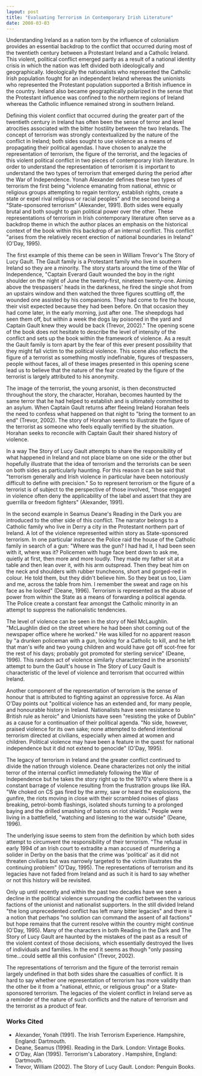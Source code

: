 ```yaml
---
layout: post
title: "Evaluating Terrorism in Contemporary Irish Literature"
date: 2008-03-03
---
```

Understanding Ireland as a nation torn by the influence of colonialism provides an essential backdrop to the conflict that occurred during most of the twentieth century between a Protestant Ireland and a Catholic Ireland. This violent, political conflict emerged partly as a result of a national identity crisis in which the nation was left divided both ideologically and geographically. Ideologically the nationalists who represented the Catholic Irish population fought for an independent Ireland whereas the unionists who represented the Protestant population supported a British influence in the country. Ireland also became geographically polarized in the sense that the Protestant influence was confined to the northern regions of Ireland whereas the Catholic influence remained strong in southern Ireland.

Defining this violent conflict that occurred during the greater part of the twentieth century in Ireland has often been the sense of terror and level atrocities associated with the bitter hostility between the two Irelands. The concept of terrorism was strongly contextualized by the nature of the conflict in Ireland; both sides sought to use violence as a means of propagating their political agendas. I have chosen to analyze the representation of terrorism, the figure of the terrorist, and the legacies of this violent political conflict in two pieces of contemporary Irish literature. 
In order to understand the representation of terrorism it is important to understand the two types of terrorism that emerged during the period after the War of Independence. Yonah Alexander defines these two types of terrorism the first being "violence emanating from national, ethnic or religious groups attempting to regain territory, establish rights, create a state or expel rival religious or racial peoples" and the second being a "State-sponsored terrorism" (Alexander, 1991). Both sides were equally brutal and both sought to gain political power over the other.
These representations of terrorism in Irish contemporary literature often serve as a backdrop theme in which the author places an emphasis on the historical context of the book within this backdrop of an internal conflict. This conflict "arises from the relatively recent erection of national boundaries in Ireland" (O'Day, 1995).

The first example of this theme can be seen in William Trevor's The Story of Lucy Gault. The Gault family is a Protestant family who live in southern Ireland so they are a minority. The story starts around the time of the War of Independence, "Captain Everard Gault wounded the boy in the right shoulder on the night of June the twenty-first, nineteen twenty-one. Aiming above the trespassers' heads in the darkness, he fired the single shot from an upstairs window and then watched the three figures scuttling off, the wounded one assisted by his companions. They had come to fire the house, their visit expected because they had been before. On that occasion they had come later, in the early morning, just after one. The sheepdogs had seen them off, but within a week the dogs lay poisoned in the yard and Captain Gault knew they would be back (Trevor, 2002)." The opening scene of the book does not hesitate to describe the level of intensity of the conflict and sets up the book within the framework of violence. As a result the Gault family is torn apart by the fear of this ever present possibility that they might fall victim to the political violence. This scene also reflects the figure of a terrorist as something mostly indefinable, figures of trespassers, people without faces, all of these images presented in this opening scene lead us to believe that the nature of the fear created by the figure of the terrorist is largely attributed to his anonymity.

The image of the terrorist, the young arsonist, is then deconstructed throughout the story, the character, Horahan, becomes haunted by the same terror that he had helped to establish and is ultimately committed to an asylum. When Captain Gault returns after fleeing Ireland Horahan feels the need to confess what happened on that night to "bring the torment to an end" (Trevor, 2002). The story of Horahan seems to illustrate the figure of the terrorist as someone who feels equally terrified by the situation. Horahan seeks to reconcile with Captain Gault their shared history of violence.

In a way The Story of Lucy Gault attempts to share the responsibility of what happened in Ireland and not place blame on one side or the other but hopefully illustrate that the idea of terrorism and the terrorists can be seen on both sides as particularly haunting. For this reason it can be said that "terrorism generally and Irish violence in particular have been notoriously difficult to define with precision." So to represent terrorism or the figure of a terrorist is of subject to the perspective of those involved, "those engaged in violence often deny the applicability of the label and assert that they are guerrilla or freedom fighters" (Alexander, 1991).

In the second example in Seamus Deane's Reading in the Dark you are introduced to the other side of this conflict. The narrator belongs to a Catholic family who live in Derry a city in the Protestant northern part of Ireland. A lot of the violence represented within story as State-sponsored terrorism. In one particular instance the Police raid the house of the Catholic family in search of a gun: "Where was the gun? I had had it, I had been seen with it, where was it? Policemen with huge face bent down to ask me, quietly at first, then more and more loudly. They made my father sit at a table and then lean over it, with his arm outspread. Then they beat him on the neck and shoulders with rubber truncheons, short and gorged-red in colour. He told them, but they didn't believe him. So they beat us too, Liam and me, across the table from him. I remember the sweat and rage on his face as he looked" (Deane, 1996). Terrorism is represented as the abuse of power from within the State as a means of forwarding a political agenda. The Police create a constant fear amongst the Catholic minority in an attempt to suppress the nationalistic tendencies.

The level of violence can be seen in the story of Neil McLaughlin. "McLaughlin died on the street where he had been shot coming out of the newspaper office where he worked." He was killed for no apparent reason by "a drunken policeman with a gun, looking for a Catholic to kill, and he left that man's wife and two young children and would have got off scot-free for the rest of his days; probably got promoted for sterling service" (Deane, 1996). This random act of violence similarly characterized in the arsonists' attempt to burn the Gault's house in The Story of Lucy Gault is characteristic of the level of violence and terrorism that occurred within Ireland.

Another component of the representation of terrorism is the sense of honour that is attributed to fighting against an oppressive force. As Alan O'Day points out "political violence has an extended and, for many people, and honourable history in Ireland. Nationalists have seen resistance to British rule as heroic" and Unionists have seen "resisting the yoke of Dublin" as a cause for a continuation of their political agenda. "No side, however, praised violence for its own sake; none attempted to defend intentional terrorism directed at civilians, especially when aimed at women and children. Political violence may have been a feature in the quest for national independence but it did not extend to genocide" (O'Day, 1995).

The legacy of terrorism in Ireland and the greater conflict continued to divide the nation through violence. Deane characterizes not only the initial terror of the internal conflict immediately following the War of Independence but he takes the story right up to the 1970's where there is a constant barrage of violence resulting from the frustration groups like IRA. "We choked on CS gas fired by the army, saw or heard the explosions, the gunfire, the riots moving in close with their scrambled noises of glass breaking, petrol-bomb flashings, isolated shouts turning to a prolonged baying and the drilled smashing of batons on riot shields." People were living in a battlefield, "watching and listening to the war outside" (Deane, 1996).

The underlying issue seems to stem from the definition by which both sides attempt to circumvent the responsibility of their terrorism. "The refusal in early 1994 of an Irish court to extradite a man accused of murdering a solider in Derby on the basis that the crime was 'political' as it did not threaten civilians but was narrowly targeted to the victim illustrates the continuing problem" (O'Day, 1995). The representations of terrorism and its legacies have not faded from Ireland and as such it is hard to say whether or not this history will be revisited.

Only up until recently and within the past two decades have we seen a decline in the political violence surrounding the conflict between the various factions of the unionist and nationalist supporters. In the still divided Ireland "the long unprecedented conflict has left many bitter legacies" and there is a notion that perhaps "no solution can command the assent of all factions" but hope remains that the current resolve within the country might continue (O'Day, 1995). Many of the characters in both Reading in the Dark and The Story of Lucy Gault are haunted by the mistakes of the past as a result of the violent context of those decisions, which essentially destroyed the lives of individuals and families. In the end it seems as though "only passing time...could settle all this confusion" (Trevor, 2002).

The representations of terrorism and the figure of the terrorist remain largely undefined in that both sides share the casualties of conflict. It is hard to say whether one representation of terrorism has more validity than the other be it from a "national, ethnic, or religious group" or a State-sponsored terrorism. The legacies of the violent conflict in Ireland serve as a reminder of the nature of such conflicts and the nature of terrorism and the terrorist as a product of fear.

### Works Cited
* Alexander, Yonah (1991). The Irish Terrorism Experience. Hampshire, England: Dartmouth.
* Deane, Seamus (1996). Reading in the Dark. London: Vintage Books.
* O'Day, Alan (1995). Terrorism's Laboratory . Hampshire, England: Dartmouth.
* Trevor, William (2002). The Story of Lucy Gault. London: Penguin Books.

